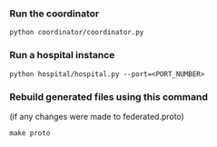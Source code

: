 ### Run the coordinator

```
python coordinator/coordinator.py
```

### Run a hospital instance

```
python hospital/hospital.py --port=<PORT_NUMBER>
```

### Rebuild generated files using this command 
(if any changes were made to federated.proto)
```
make proto
```
